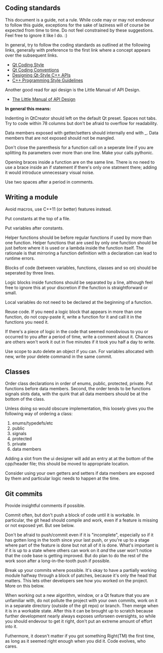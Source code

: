 ## Coding standards

This document is a guide, not a rule.  While code may or may not endevour to
follow this guide, exceptions for the sake of laziness will of course be
expected from time to time.  Do not feel constrained by these suggestions.
Feel free to ignore it like I do. :)

In general, try to follow the coding standards as outlined at the following
links, generally with preference to the first link where a concept appears
over the subsequent links.

* [Qt Coding Style](https://wiki.qt.io/Qt_Coding_Style)
* [Qt Coding Conventions](https://wiki.qt.io/Coding_Conventions)
* [Designing Qt-Style C++ APIs](https://web.archive.org/web/20150513045011/https://doc.qt.digia.com/qq/qq13-apis.html)
* [C++ Programming Style Guidelines](http://geosoft.no/development/cppstyle.html)

Another good read for api design is the Little Manual of API Design.

* [The Little Manual of API Design](https://people.mpi-inf.mpg.de/~jblanche/api-design.pdf)

**In general this means:**

Indenting in QtCreator should left on the default Qt preset.  Spaces not
tabs.  Try to code within 78 columns but don't be afraid to overflow for
readability.

Data members exposed with getter/setters should internally end with _. Data
members that are not exposed should not be mangled.

Don't close the parenthesis for a function call on a seperate line if you are
splitting its parameters over more than one line.  Make your calls pythonic.

Opening braces inside a function are on the same line.  There is no need to
use a brace inside an if statement if there's only one statment there; adding
it would introduce unnecessary visual noise.

Use two spaces after a period in comments.

## Writing a module

Avoid macros, use C++11 (or better) features instead.

Put constants at the top of a file.

Put variables after constants.

Helper functions should be before regular functions if used by more than one
function.  Helper functions that are used by only one function should be just
before where it is used or a lambda inside the function itself.  The
rationale is that mirroring a function definition with a declaration can lead
to runtime errors.

Blocks of code (between variables, functions, classes and so on) should be
seperated by three lines.

Logic blocks inside functions should be separated by a line, although feel
free to ignore this at your discretion if the function is straightforward
or small.

Local variables do not need to be declared at the beginning of a function.

Reuse code.  If you need a logic block that appears in more than one
function, do not copy-paste it, write a function for it and call it in the
functions you need it.

If there's a piece of logic in the code that seemed nonobvious to you or
occurred to you after a period of time, write a comment about it.  Chances
are others won't work it out in five minutes if it took you half a day to
write.

Use scope to auto delete an object if you can.  For variables allocated with
new, write your delete command in the same commit.

## Classes

Order class declarations in order of enums, public, protected, private.  Put
functions before data members.  Second, the order tends to be functions
signals slots data, with the quirk that all data members should be at the
bottom of the class.

Unless doing so would obscure implementation, this loosely gives you the
following way of ordering a class:

1. enums/typedefs/etc
2. public
3. signals
4. protected
5. private
6. data members

Adding a slot from the ui designer will add an entry at at the bottom of the
cpp/header file; this should be moved to appropriate location.

Consider using your own getters and setters if data members are exposed by
them and particular logic needs to happen at the time.

## Git commits

Provide insightful comments if possible.

Commit often, but don't push a block of code until it is workable.  In
particular, the git head should compile and work, even if a feature is
missing or not exposed yet.  But see below.

Don't be afraid to push/commit even if it is "incomplete", especially so if
it has gotten long in the tooth since your last push, or you're up to a stage
where part of the feature is done but not all of it is done.  What's
important is if it is up to a state where others can work on it *and* the
user won't notice that the code base is getting improved.  But do plan to do
the rest of the work soon after a long-in-the-tooth push if possible.

Break up your commits where possible.  It's okay to have a partially working
module halfway through a block of patches, because it's only the head that
matters.  This lets other developers see how you worked on the project.  More
on this below.

When working out a new algorithm, window, or a Qt feature that you are
unfamiliar with, do not pollute the project with your own commits, work on it
in a separate directory (outside of the git repo) or branch.  Then merge when
it is in a workable state.  After this it can be brought up to scratch
because further development nearly always exposes unforseen oversights, so
while you should endevour to get it right, don't put an extreme amount of
effort into it.

Futhermore, it doesn't matter if you got something Right(TM) the first time,
as long as it seemed right enough when you did it.  Code evolves, who cares.
